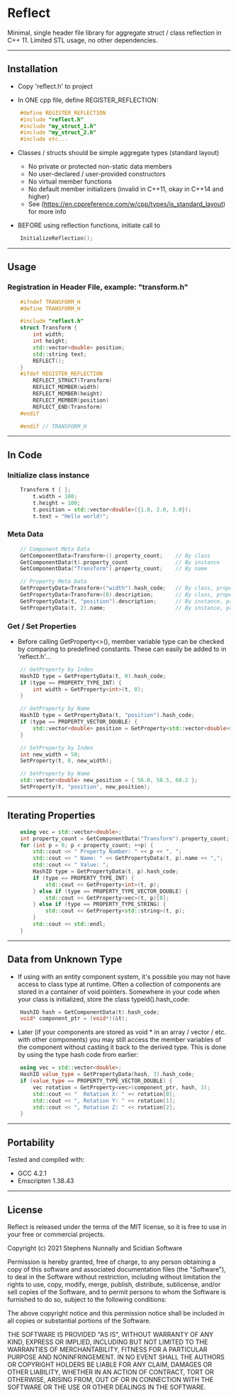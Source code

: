 # Reflect

Minimal, single header file library for aggregate struct / class reflection in C++ 11. Limited STL usage, no other dependencies.

-----
## Installation
- Copy 'reflect.h' to project

- In ONE cpp file, define REGISTER_REFLECTION:
```cpp
    #define REGISTER_REFLECTION
    #include "reflect.h"
    #include "my_struct_1.h"
    #include "my_struct_2.h"
    #include etc...
```

- Classes / structs should be simple aggregate types (standard layout)
    - No private or protected non-static data members
    - No user-declared / user-provided constructors 
    - No virtual member functions
    - No default member initializers (invalid in C++11, okay in C++14 and higher)
    - See (https://en.cppreference.com/w/cpp/types/is_standard_layout) for more info 

- BEFORE using reflection functions, initiate call to 
```cpp
    InitializeReflection();
```


-----
## Usage
### Registration in Header File, example: "transform.h"
```cpp
    #ifndef TRANSFORM_H
    #define TRANSFORM_H

    #include "reflect.h"
    struct Transform {
        int width;        
        int height;
        std::vector<double> position;
        std::string text;
        REFLECT();
    }
    #ifdef REGISTER_REFLECTION
        REFLECT_STRUCT(Transform)
        REFLECT_MEMBER(width)
        REFLECT_MEMBER(height)
        REFLECT_MEMBER(position)
        REFLECT_END(Transform)
    #endif

    #endif // TRANSFORM_H
```

-----
## In Code
### Initialize class instance
```cpp
    Transform t { };
        t.width = 100;
        t.height = 100;
        t.position = std::vector<double>({1.0, 2.0, 3.0});
        t.text = "Hello world!";
```
### Meta Data
```cpp
    // Component Meta Data
    GetComponentData<Transform>().property_count;    // By class 
    GetComponentData(t).property_count               // By instance
    GetComponentData("Transform").property_count;    // By name

    // Property Meta Data
    GetPropertyData<Transform>("width").hash_code;   // By class, property name
    GetPropertyData<Transform>(0).description;       // By class, property index
    GetPropertyData(t, "position").description;      // By instance, property name 
    GetPropertyData(t, 2).name;                      // By instance, property index
```

### Get / Set Properties
- Before calling GetProperty<>(), member variable type can be checked by comparing to predefined constants. These can easily be added to in 'reflect.h'...
```cpp
    // GetProperty by Index
    HashID type = GetPropertyData(t, 0).hash_code;
    if (type == PROPERTY_TYPE_INT) {
        int width = GetProperty<int>(t, 0);
    }

    // GetProperty by Name
    HashID type = GetPropertyData(t, "position").hash_code;
    if (type == PROPERTY_VECTOR_DOUBLE) {
        std::vector<double> position = GetProperty<std::vector<double>>(t, "position");
    }

    // SetProperty by Index
    int new_width = 50;
    SetProperty(t, 0, new_width);

    // SetProperty by Name
    std::vector<double> new_position = { 56.0, 58.5, 60.2 };
    SetProperty(t, "position", new_position);
```

-----
## Iterating Properties
```cpp
    using vec = std::vector<double>;
    int property_count = GetComponentData("Transform").property_count;
    for (int p = 0; p < property_count; ++p) {
        std::cout << " Property Number: " << p << ", ";
        std::cout << " Name: " << GetPropertyData(t, p).name << ",";
        std::cout << " Value: ";
        HashID type = GetPropertyData(t, p).hash_code;
        if (type == PROPERTY_TYPE_INT) {
            std::cout << GetProperty<int>(t, p);
        } else if (type == PROPERTY_TYPE_VECTOR_DOUBLE) {
            std::cout << GetProperty<vec>(t, p)[0];
        } else if (type == PROPERTY_TYPE_STRING) {
            std::cout << GetProperty<std::string>(t, p);
        }
        std::cout << std::endl;
    }
```

-----
## Data from Unknown Type
- If using with an entity component system, it's possible you may not have access to class type at runtime. Often a collection of components are stored in a container of void pointers. Somewhere in your code when your class is initialized, store the class typeid().hash_code:
```cpp
    HashID hash = GetComponentData(t).hash_code;
    void* component_ptr = (void*)(&t);
```  
- Later (if your components are stored as void * in an array / vector / etc. with other components) you may still access the member variables of the component without casting it back to the derived type. This is done by using the type hash code from earlier:
```cpp
    using vec = std::vector<double>;
    HashID value_type = GetPropertyData(hash, 3).hash_code;
    if (value_type == PROPERTY_TYPE_VECTOR_DOUBLE) {
        vec rotation = GetProperty<vec>(component_ptr, hash, 3);
        std::cout << "  Rotation X: " << rotation[0];
        std::cout << ", Rotation Y: " << rotation[1];
        std::cout << ", Rotation Z: " << rotation[2];
    }
```

-----
## Portability

Tested and compiled with:
- GCC 4.2.1
- Emscripten 1.38.43

-----
## License

Reflect is released under the terms of the MIT license, so it is free to use in your free or commercial projects.

Copyright (c) 2021 Stephens Nunnally and Scidian Software

Permission is hereby granted, free of charge, to any person obtaining a copy
of this software and associated documentation files (the "Software"), to deal
in the Software without restriction, including without limitation the rights
to use, copy, modify, merge, publish, distribute, sublicense, and/or sell
copies of the Software, and to permit persons to whom the Software is
furnished to do so, subject to the following conditions:

The above copyright notice and this permission notice shall be included in
all copies or substantial portions of the Software.

THE SOFTWARE IS PROVIDED "AS IS", WITHOUT WARRANTY OF ANY KIND, EXPRESS OR
IMPLIED, INCLUDING BUT NOT LIMITED TO THE WARRANTIES OF MERCHANTABILITY,
FITNESS FOR A PARTICULAR PURPOSE AND NONINFRINGEMENT. IN NO EVENT SHALL THE
AUTHORS OR COPYRIGHT HOLDERS BE LIABLE FOR ANY CLAIM, DAMAGES OR OTHER
LIABILITY, WHETHER IN AN ACTION OF CONTRACT, TORT OR OTHERWISE, ARISING FROM,
OUT OF OR IN CONNECTION WITH THE SOFTWARE OR THE USE OR OTHER DEALINGS IN
THE SOFTWARE.